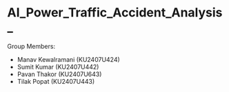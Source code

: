 # AI_Power_Traffic_Accident_Analysis_
Group Members:
* Manav Kewalramani (KU2407U424)
* Sumit Kumar (KU2407U442)
* Pavan Thakor (KU2407U643)
* Tilak Popat (KU2407U443)
